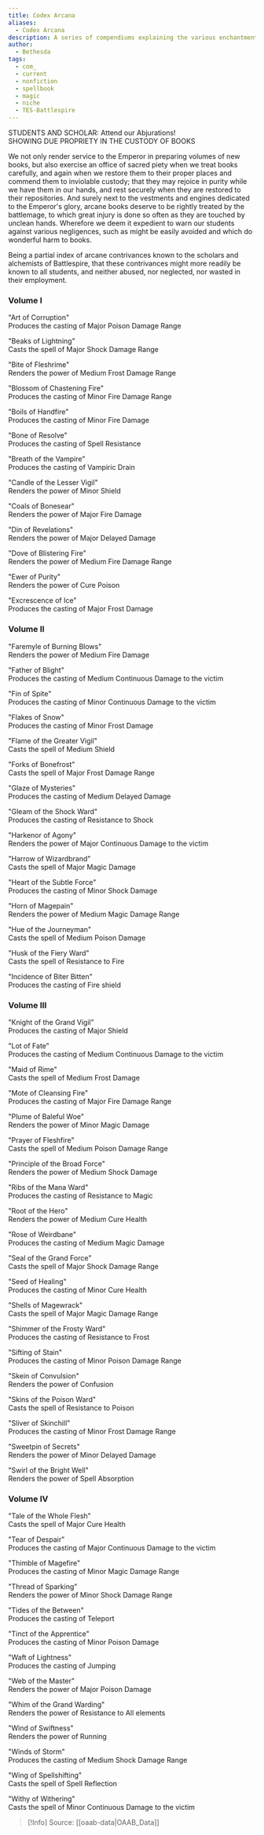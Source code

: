 ```yaml
---
title: Codex Arcana
aliases:
  - Codex Arcana
description: A series of compendiums explaining the various enchantments found in Battlespire
author:
  - Bethesda
tags:
  - com_
  - current
  - nonfiction
  - spellbook
  - magic
  - niche
  - TES-Battlespire
---
```

STUDENTS AND SCHOLAR: Attend our Abjurations!  
SHOWING DUE PROPRIETY IN THE CUSTODY OF BOOKS  
  
We not only render service to the Emperor in preparing volumes of new books, but also exercise an office of sacred piety when we treat books carefully, and again when we restore them to their proper places and commend them to inviolable custody; that they may rejoice in purity while we have them in our hands, and rest securely when they are restored to their repositories. And surely next to the vestments and engines dedicated to the Emperor's glory, arcane books deserve to be rightly treated by the battlemage, to which great injury is done so often as they are touched by unclean hands. Wherefore we deem it expedient to warn our students against various negligences, such as might be easily avoided and which do wonderful harm to books.  
  
Being a partial index of arcane contrivances known to the scholars and alchemists of Battlespire, that these contrivances might more readily be known to all students, and neither abused, nor neglected, nor wasted in their employment.

### Volume I
  
"Art of Corruption"  
Produces the casting of Major Poison Damage Range  
  
"Beaks of Lightning"  
Casts the spell of Major Shock Damage Range  
  
"Bite of Fleshrime"  
Renders the power of Medium Frost Damage Range  
  
"Blossom of Chastening Fire"  
Produces the casting of Minor Fire Damage Range  
  
"Boils of Handfire"  
Produces the casting of Minor Fire Damage  
  
"Bone of Resolve"  
Produces the casting of Spell Resistance  
  
"Breath of the Vampire"  
Produces the casting of Vampiric Drain  
  
"Candle of the Lesser Vigil"  
Renders the power of Minor Shield  
  
"Coals of Bonesear"  
Renders the power of Major Fire Damage  
  
"Din of Revelations"  
Renders the power of Major Delayed Damage  
  
"Dove of Blistering Fire"  
Renders the power of Medium Fire Damage Range  
  
"Ewer of Purity"  
Renders the power of Cure Poison  
  
"Excrescence of Ice"  
Produces the casting of Major Frost Damage

### Volume II
"Faremyle of Burning Blows"  
Renders the power of Medium Fire Damage  
  
"Father of Blight"  
Produces the casting of Medium Continuous Damage to the victim  
  
"Fin of Spite"  
Produces the casting of Minor Continuous Damage to the victim  
  
"Flakes of Snow"  
Produces the casting of Minor Frost Damage  
  
"Flame of the Greater Vigil"  
Casts the spell of Medium Shield  
  
"Forks of Bonefrost"  
Casts the spell of Major Frost Damage Range  
  
"Glaze of Mysteries"  
Produces the casting of Medium Delayed Damage  
  
"Gleam of the Shock Ward"  
Produces the casting of Resistance to Shock  
  
"Harkenor of Agony"  
Renders the power of Major Continuous Damage to the victim  
  
"Harrow of Wizardbrand"  
Casts the spell of Major Magic Damage  
  
"Heart of the Subtle Force"  
Produces the casting of Minor Shock Damage  
  
"Horn of Magepain"  
Renders the power of Medium Magic Damage Range  
  
"Hue of the Journeyman"  
Casts the spell of Medium Poison Damage  
  
"Husk of the Fiery Ward"  
Casts the spell of Resistance to Fire  
  
"Incidence of Biter Bitten"  
Produces the casting of Fire shield

### Volume III
"Knight of the Grand Vigil"  
Produces the casting of Major Shield  
  
"Lot of Fate"  
Produces the casting of Medium Continuous Damage to the victim  
  
"Maid of Rime"  
Casts the spell of Medium Frost Damage  
  
"Mote of Cleansing Fire"  
Produces the casting of Major Fire Damage Range  
  
"Plume of Baleful Woe"  
Renders the power of Minor Magic Damage  
  
"Prayer of Fleshfire"  
Casts the spell of Medium Poison Damage Range  
  
"Principle of the Broad Force"  
Renders the power of Medium Shock Damage  
  
"Ribs of the Mana Ward"  
Produces the casting of Resistance to Magic  
  
"Root of the Hero"  
Renders the power of Medium Cure Health  
  
"Rose of Weirdbane"  
Produces the casting of Medium Magic Damage  
  
"Seal of the Grand Force"  
Casts the spell of Major Shock Damage Range  
  
"Seed of Healing"  
Produces the casting of Minor Cure Health  
  
"Shells of Magewrack"  
Casts the spell of Major Magic Damage Range  
  
"Shimmer of the Frosty Ward"  
Produces the casting of Resistance to Frost  
  
"Sifting of Stain"  
Produces the casting of Minor Poison Damage Range  
  
"Skein of Convulsion"  
Renders the power of Confusion  
  
"Skins of the Poison Ward"  
Casts the spell of Resistance to Poison  
  
"Sliver of Skinchill"  
Produces the casting of Minor Frost Damage Range  
  
"Sweetpin of Secrets"  
Renders the power of Minor Delayed Damage  
  
"Swirl of the Bright Well"  
Renders the power of Spell Absorption

### Volume IV
"Tale of the Whole Flesh"  
Casts the spell of Major Cure Health  
  
"Tear of Despair"  
Produces the casting of Major Continuous Damage to the victim  
  
"Thimble of Magefire"  
Produces the casting of Minor Magic Damage Range  
  
"Thread of Sparking"  
Renders the power of Minor Shock Damage Range  
  
"Tides of the Between"  
Produces the casting of Teleport  
  
"Tinct of the Apprentice"  
Produces the casting of Minor Poison Damage  
  
"Waft of Lightness"  
Produces the casting of Jumping  
  
"Web of the Master"  
Renders the power of Major Poison Damage  
  
"Whim of the Grand Warding"  
Renders the power of Resistance to All elements  
  
"Wind of Swiftness"  
Renders the power of Running  
  
"Winds of Storm"  
Produces the casting of Medium Shock Damage Range  
  
"Wing of Spellshifting"  
Casts the spell of Spell Reflection  
  
"Withy of Withering"  
Casts the spell of Minor Continuous Damage to the victim

> [!Info]
> Source: [[oaab-data|OAAB_Data]]